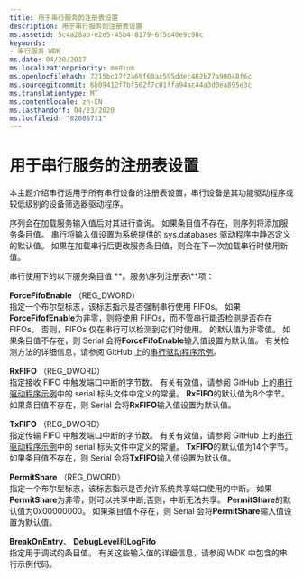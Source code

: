 ```yaml
---
title: 用于串行服务的注册表设置
description: 用于串行服务的注册表设置
ms.assetid: 5c4a28ab-e2e5-45b4-8179-6f5d40e9c98c
keywords:
- 串行服务 WDK
ms.date: 04/20/2017
ms.localizationpriority: medium
ms.openlocfilehash: 7215bc17f2a69f60ac595ddec462b77a90040f6c
ms.sourcegitcommit: 6b09412f7bf562f7c01ffa94ac44a3d0ea895e3c
ms.translationtype: MT
ms.contentlocale: zh-CN
ms.lasthandoff: 04/23/2020
ms.locfileid: "82086711"
---
```

# <a name="registry-settings-for-the-serial-service"></a>用于串行服务的注册表设置





本主题介绍串行适用于所有串行设备的注册表设置，串行设备是其功能驱动程序或较低级别的设备筛选器驱动程序。

序列会在加载服务输入值后对其进行查询。 如果条目值不存在，则序列将添加服务条目值。 串行将输入值设置为系统提供的 sys.databases 驱动程序中静态定义的默认值。 如果在加载串行后更改服务条目值，则会在下一次加载串行时使用新值。

串行使用下的以下服务条目值 **。服务\\序列注册表\\**项：

<a href="" id="forcefifoenable--reg-dword-"></a>**ForceFifoEnable** （REG\_DWORD）  
指定一个布尔型标志，该标志指示是否强制串行使用 FIFOs。 如果**ForceFifofEnable**为非零，则将使用 FIFOs，而不管串行能否检测是否存在 FIFOs。 否则，FIFOs 仅在串行可以检测到它们时使用。 的默认值为非零值。 如果条目值不存在，则 Serial 会将**ForceFifoEnable**输入值设置为默认值。 有关检测方法的详细信息，请参阅 GitHub 上的[串行驱动程序示例](https://github.com/Microsoft/Windows-driver-samples/tree/master/serial/serial)。

<a href="" id="rxfifo--reg-dword-"></a>**RxFIFO** （REG\_DWORD）  
指定接收 FIFO 中触发端口中断的字节数。 有关有效值，请参阅 GitHub 上的[串行驱动程序示例](https://github.com/Microsoft/Windows-driver-samples/tree/master/serial/serial)中的 serial 标头文件中定义的常量。 **RxFIFO**的默认值为8个字节。 如果条目值不存在，则 Serial 会将**RxFIFO**输入值设置为默认值。

<a href="" id="txfifo--reg-dword-"></a>**TxFIFO** （REG\_DWORD）  
指定传输 FIFO 中触发端口中断的字节数。 有关有效值，请参阅 GitHub 上的[串行驱动程序示例](https://github.com/Microsoft/Windows-driver-samples/tree/master/serial/serial)中的 serial 标头文件中定义的常量。 **TxFIFO**的默认值为14个字节。 如果条目值不存在，则 Serial 会将**TxFIFO**输入值设置为默认值。

<a href="" id="permitshare--reg-dword-"></a>**PermitShare** （REG\_DWORD）  
指定一个布尔型标志，该标志指示是否允许系统共享端口使用的中断。 如果**PermitShare**为非零，则可以共享中断;否则，中断无法共享。 **PermitShare**的默认值为0x00000000。 如果条目值不存在，则 Serial 会将**PermitShare**输入值设置为默认值。

<a href="" id="breakonentry--debuglevel--and-logfifo"></a>**BreakOnEntry**、 **DebugLevel**和**LogFifo**  
指定用于调试的条目值。 有关这些输入值的详细信息，请参阅 WDK 中包含的串行示例代码。

 

 




